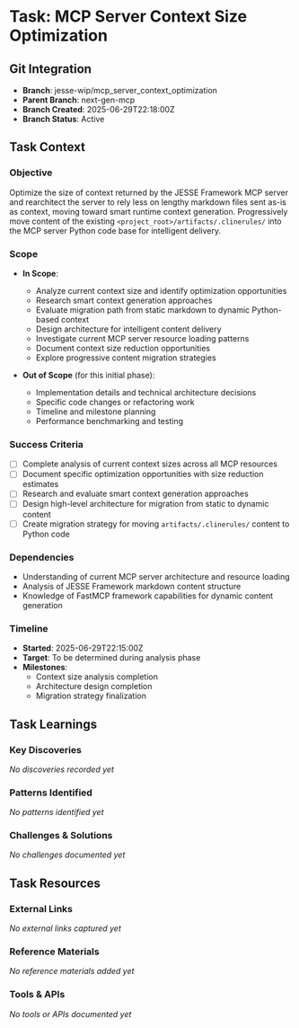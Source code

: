 # Task: MCP Server Context Size Optimization

## Git Integration
- **Branch**: jesse-wip/mcp_server_context_optimization
- **Parent Branch**: next-gen-mcp
- **Branch Created**: 2025-06-29T22:18:00Z
- **Branch Status**: Active

## Task Context

### Objective
Optimize the size of context returned by the JESSE Framework MCP server and rearchitect the server to rely less on lengthy markdown files sent as-is as context, moving toward smart runtime context generation. Progressively move content of the existing `<project_root>/artifacts/.clinerules/` into the MCP server Python code base for intelligent delivery.

### Scope
- **In Scope**: 
  - Analyze current context size and identify optimization opportunities
  - Research smart context generation approaches  
  - Evaluate migration path from static markdown to dynamic Python-based context
  - Design architecture for intelligent content delivery
  - Investigate current MCP server resource loading patterns
  - Document context size reduction opportunities
  - Explore progressive content migration strategies

- **Out of Scope** (for this initial phase):
  - Implementation details and technical architecture decisions
  - Specific code changes or refactoring work
  - Timeline and milestone planning
  - Performance benchmarking and testing

### Success Criteria
- [ ] Complete analysis of current context sizes across all MCP resources
- [ ] Document specific optimization opportunities with size reduction estimates
- [ ] Research and evaluate smart context generation approaches
- [ ] Design high-level architecture for migration from static to dynamic content
- [ ] Create migration strategy for moving `artifacts/.clinerules/` content to Python code

### Dependencies
- Understanding of current MCP server architecture and resource loading
- Analysis of JESSE Framework markdown content structure
- Knowledge of FastMCP framework capabilities for dynamic content generation

### Timeline
- **Started**: 2025-06-29T22:15:00Z
- **Target**: To be determined during analysis phase
- **Milestones**: 
  - Context size analysis completion
  - Architecture design completion
  - Migration strategy finalization

## Task Learnings

### Key Discoveries
*No discoveries recorded yet*

### Patterns Identified
*No patterns identified yet*

### Challenges & Solutions
*No challenges documented yet*

## Task Resources

### External Links
*No external links captured yet*

### Reference Materials
*No reference materials added yet*

### Tools & APIs
*No tools or APIs documented yet*
